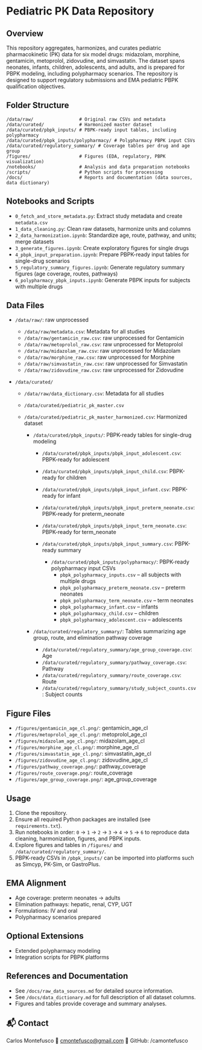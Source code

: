 # Pediatric PK Data Repository

## Overview

This repository aggregates, harmonizes, and curates pediatric pharmacokinetic (PK) data for six model drugs: midazolam, morphine, gentamicin, metoprolol, zidovudine, and simvastatin. The dataset spans neonates, infants, children, adolescents, and adults, and is prepared for PBPK modeling, including polypharmacy scenarios. The repository is designed to support regulatory submissions and EMA pediatric PBPK qualification objectives.

## Folder Structure

```
/data/raw/                 # Original raw CSVs and metadata
/data/curated/             # Harmonized master dataset
/data/curated/pbpk_inputs/ # PBPK-ready input tables, including polypharmacy
/data/curated/pbpk_inputs/polypharmacy/ # Polypharmacy PBPK input CSVs
/data/curated/regulatory_summary/ # Coverage tables per drug and age group
/figures/                  # Figures (EDA, regulatory, PBPK visualization)
/notebooks/                # Analysis and data preparation notebooks
/scripts/                  # Python scripts for processing
/docs/                     # Reports and documentation (data sources, data dictionary)
```

## Notebooks and Scripts

* `0_fetch_and_store_metadata.py`: Extract study metadata and create `metadata.csv`
* `1_data_cleaning.py`: Clean raw datasets, harmonize units and columns
* `2_data_harmonization.ipynb`: Standardize age, route, pathway, and units; merge datasets
* `3_generate_figures.ipynb`: Create exploratory figures for single drugs
* `4_pbpk_input_preparation.ipynb`: Prepare PBPK-ready input tables for single-drug scenarios
* `5_regulatory_summary_figures.ipynb`: Generate regulatory summary figures (age coverage, routes, pathways)
* `6_polypharmacy_pbpk_inputs.ipynb`: Generate PBPK inputs for subjects with multiple drugs

## Data Files

* `/data/raw/`: raw unprocessed

  * `/data/raw/metadata.csv`: Metadata for all studies
  * `/data/raw/gentamicin_raw.csv`: raw unprocessed for Gentamicin
  * `/data/raw/metoprolol_raw.csv`: raw unprocessed for Metoprolol
  * `/data/raw/midazolam_raw.csv`: raw unprocessed for Midazolam
  * `/data/raw/morphine_raw.csv`: raw unprocessed for Morphine
  * `/data/raw/simvastatin_raw.csv`: raw unprocessed for Simvastatin
  * `/data/raw/zidovudine_raw.csv`: raw unprocessed for Zidovudine

* `/data/curated/`
  * `/data/raw/data_dictionary.csv`: Metadata for all studies
  * `/data/curated/pediatric_pk_master.csv`
  * `/data/curated/pediatric_pk_master_harmonized.csv`: Harmonized dataset

     * `/data/curated/pbpk_inputs/`: PBPK-ready tables for single-drug modeling
        * `/data/curated/pbpk_inputs/pbpk_input_adolescent.csv`: PBPK-ready for adolescent
        * `/data/curated/pbpk_inputs/pbpk_input_child.csv`: PBPK-ready for children
        * `/data/curated/pbpk_inputs/pbpk_input_infant.csv`: PBPK-ready for infant
        * `/data/curated/pbpk_inputs/pbpk_input_preterm_neonate.csv`: PBPK-ready for preterm_neonate
        * `/data/curated/pbpk_inputs/pbpk_input_term_neonate.csv`: PBPK-ready for term_neonate
        * `/data/curated/pbpk_inputs/pbpk_input_summary.csv`: PBPK-ready summary

           * `/data/curated/pbpk_inputs/polypharmacy/`: PBPK-ready polypharmacy input CSVs
              * `pbpk_polypharmacy_inputs.csv` – all subjects with multiple drugs
              * `pbpk_polypharmacy_preterm_neonate.csv` – preterm neonates
              * `pbpk_polypharmacy_term_neonate.csv` – term neonates
              * `pbpk_polypharmacy_infant.csv` – infants
              * `pbpk_polypharmacy_child.csv` – children
              * `pbpk_polypharmacy_adolescent.csv` – adolescents

      * `/data/curated/regulatory_summary/`: Tables summarizing age group, route, and elimination pathway coverage
        * `/data/curated/regulatory_summary/age_group_coverage.csv`: Age
        * `/data/curated/regulatory_summary/pathway_coverage.csv`: Pathway
        * `/data/curated/regulatory_summary/route_coverage.csv`: Route
        * `/data/curated/regulatory_summary/study_subject_counts.csv`: Subject counts

## Figure Files
* `/figures/gentamicin_age_cl.png/`: gentamicin_age_cl
* `/figures/metoprolol_age_cl.png/`: metoprolol_age_cl
* `/figures/midazolam_age_cl.png/`: midazolam_age_cl
* `/figures/morphine_age_cl.png/`: morphine_age_cl
* `/figures/simvastatin_age_cl.png/`: simvastatin_age_cl
* `/figures/zidovudine_age_cl.png/`: zidovudine_age_cl
* `/figures/pathway_coverage.png/`: pathway_coverage
* `/figures/route_coverage.png/`: route_coverage
* `/figures/age_group_coverage.png/`: age_group_coverage

## Usage

1. Clone the repository.
2. Ensure all required Python packages are installed (see `requirements.txt`).
3. Run notebooks in order: `0` → `1` → `2` → `3` → `4` → `5` → `6` to reproduce data cleaning, harmonization, figures, and PBPK inputs.
4. Explore figures and tables in `/figures/` and `/data/curated/regulatory_summary/`.
5. PBPK-ready CSVs in `/pbpk_inputs/` can be imported into platforms such as Simcyp, PK-Sim, or GastroPlus.

## EMA Alignment

* Age coverage: preterm neonates → adults
* Elimination pathways: hepatic, renal, CYP, UGT
* Formulations: IV and oral
* Polypharmacy scenarios prepared

## Optional Extensions

* Extended polypharmacy modeling
* Integration scripts for PBPK platforms

## References and Documentation

* See `/docs/raw_data_sources.md` for detailed source information.
* See `/docs/data_dictionary.md` for full description of all dataset columns.
* Figures and tables provide coverage and summary analyses.

## 📬 Contact
Carlos Montefusco
📧 cmontefusco@gmail.com
🔗 GitHub: /camontefusco
